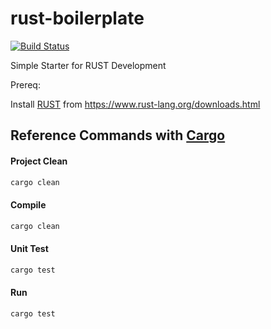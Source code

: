 # rust-boilerplate

[![Build Status](https://travis-ci.org/jasonlam604/rust-boilerplate.svg?branch=master)](https://travis-ci.org/jasonlam604/rust-boilerplate)

Simple Starter for RUST Development


Prereq:

Install [RUST](https://www.rust-lang.org/) from https://www.rust-lang.org/downloads.html

Reference Commands with [Cargo](http://doc.crates.io/)
----------------------------

#### Project Clean

```bash
cargo clean
```

#### Compile 

```bash
cargo clean
```

#### Unit Test

```bash
cargo test
```

#### Run

```bash
cargo test
```

